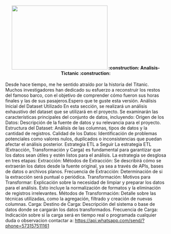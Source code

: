 <h4 align="center">
<img width=300px height=200px src=titacnic.jpg>
:construction: Analisis-Tictanic :construction:
</h4>

Desde hace tiempo, me he sentido atraído por la historia del Titanic. Muchos investigadores han dedicado su esfuerzo a reconstruir los restos del famoso barco, con el objetivo de comprender cómo fueron sus horas finales y las de sus pasajeros.Espero que te guste esta versión. 
Análisis Inicial del Dataset Utilizado
En esta sección, se realizará un análisis exhaustivo del dataset que se utilizará en el proyecto. Se examinarán las características principales del conjunto de datos, incluyendo:
Origen de los Datos: Descripción de la fuente de datos y su relevancia para el proyecto.
Estructura del Dataset: Análisis de las columnas, tipos de datos y la cantidad de registros.
Calidad de los Datos: Identificación de problemas potenciales como valores nulos, duplicados o inconsistencias que puedan afectar el análisis posterior.
Estrategia ETL a Seguir
La estrategia ETL (Extracción, Transformación y Carga) es fundamental para garantizar que los datos sean útiles y estén listos para el análisis. La estrategia se desglosa en tres etapas:
Extracción:
Métodos de Extracción: Se describirá cómo se extraerán los datos desde la fuente original, ya sea a través de APIs, bases de datos o archivos planos.
Frecuencia de Extracción: Determinación de si la extracción será puntual o periódica.
Transformación:
Motivos para Transformar: Explicación sobre la necesidad de limpiar y preparar los datos para el análisis. Esto incluye la normalización de formatos y la eliminación de registros irrelevantes.
Métodos de Transformación: Detalle sobre las técnicas utilizadas, como la agregación, filtrado y creación de nuevas columnas.
Carga:
Destino de Carga: Descripción del sistema o base de datos donde se cargarán los datos transformados.
Frecuencia de Carga: Indicación sobre si la carga será en tiempo real o programada
cualquier duda o observacion contactar a: https://api.whatsapp.com/send/?phone=573157511161
